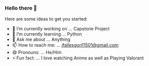 ### Hello there 👋


Here are some ideas to get you started:

- 🔭 I’m currently working on ... Capstone Project
- 🌱 I’m currently learning ... Python
- 💬 Ask me about ... Anything
- 📫 How to reach me: ... jfallesgon11501@gmail.com
- 😄 Pronouns: ... He/Him
- ⚡ Fun fact: ... I love watching Anime as well as Playing Valorant
